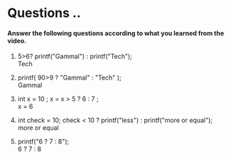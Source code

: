 # Questions ..

#### Answer the following questions according to what you learned from the video.

1. 5>6? printf("Gammal") : printf("Tech");  
   Tech

2. printf( 90>9 ? "Gammal" : "Tech" );  
   Gammal

3. int x = 10 ; x = x > 5 ? 6 : 7 ;  
   x = 6

4. int check = 10; check < 10 ? printf("less") : printf("more or equal");  
   more or equal

5. printf("6 ? 7 : 8");  
   6 ? 7 : 8
